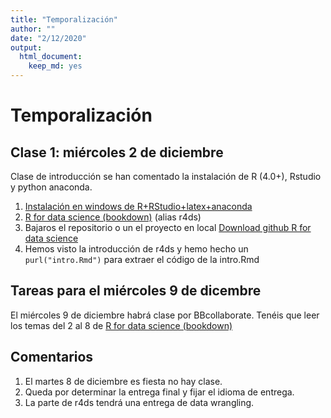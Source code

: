 ```yaml
---
title: "Temporalización"
author: ""
date: "2/12/2020"
output: 
  html_document: 
    keep_md: yes
---
```


# Temporalización 

##  Clase 1: miércoles  2 de diciembre


Clase de introducción se han comentado la instalación de R (4.0+), Rstudio y python anaconda.

1. [Instalación  en windows de R+RStudio+latex+anaconda](https://www.youtube.com/watch?v=Btzq6Kzc0fE&feature=youtu.be)
2. [R for data science (bookdown)](https://r4ds.had.co.nz/) (alias r4ds)
3. Bajaros el repositorio o un el proyecto  en local [Download github R for data science](https://github.com/hadley/r4ds)
4. Hemos visto la introducción  de r4ds y hemo hecho un `purl("intro.Rmd")` para extraer el código de la intro.Rmd

## Tareas para el miércoles 9 de dicembre

El miércoles 9 de diciembre habrá clase por BBcollaborate.
Tenéis que leer los temas  del  2 al 8 de  [R for data science (bookdown)](https://r4ds.had.co.nz/)

## Comentarios
 1. El martes 8 de diciembre es fiesta no hay clase.
 2. Queda por determinar la entrega final y fijar el idioma de entrega.
 3. La parte de r4ds  tendrá una entrega de data wrangling.

 
